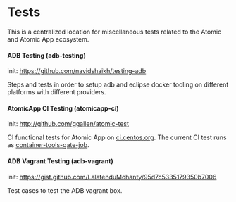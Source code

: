 # Tests
This is a centralized location for miscellaneous tests related to the Atomic and Atomic App ecosystem.

#### ADB Testing  (adb-testing)
init: https://github.com/navidshaikh/testing-adb

Steps and tests in order to setup adb and eclipse docker tooling on different platforms with different providers.

#### AtomicApp CI Testing (atomicapp-ci)
init: http://github.com/ggallen/atomic-test

CI functional tests for Atomic App on [ci.centos.org](https://ci.centos.org/view/AtomicApp/). The current CI test runs as [container-tools-gate-job](https://ci.centos.org/view/AtomicApp/job/container-tools-gate-job/).

#### ADB Vagrant Testing (adb-vagrant)
init: https://gist.github.com/LalatenduMohanty/95d7c5335179350b7006

Test cases to test the ADB vagrant box.

